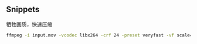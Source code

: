 
## Snippets
牺牲画质，快速压缩
```zsh
ffmpeg -i input.mov -vcodec libx264 -crf 24 -preset veryfast -vf scale=1920:1080 output.mp4
```